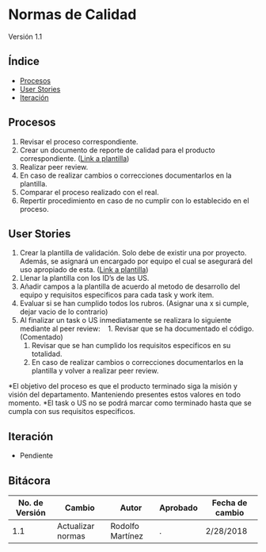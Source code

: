 # Normas de Calidad
Versión 1.1


## Índice
* [Procesos](#procesos)
* [User Stories](#US)
* [Iteración](#iteracion)



<a id="procesos"></a>
## Procesos

1. Revisar el proceso correspondiente.
1. Crear un documento de reporte de calidad para el producto correspondiente. ([Link a plantilla](https://docs.google.com/document/d/15oornAUCWT1yzm99BOdBoMFmlb2Im9zS4xnGPaqICj0/edit))
1. Realizar peer review.
1. En caso de realizar cambios o correcciones documentarlos en la plantilla.
1. Comparar el proceso realizado con el real.
1. Repertir procedimiento en caso de no cumplir con lo establecido en el proceso.

<a id="US"></a>
## User Stories

1. Crear la plantilla de validación. Solo debe de existir una por proyecto. Además, se asignará un encargado por equipo el cual se asegurará del uso apropiado de esta.  ([Link a plantilla](https://docs.google.com/spreadsheets/d/1Sqc37nXJkPJiw0T0BJ-GhtfTWmNsYuW5yb1orBni9XQ/edit#gid=0))
1. Llenar la plantilla con los ID’s de las US.
1. Añadir campos a la plantilla de acuerdo al metodo de desarrollo del equipo y requisitos especificos para cada task y work item.
1. Evaluar si se han cumplido todos los rubros. (Asignar una x si cumple, dejar vacio de lo contrario)
1. Al finalizar un task o US inmediatamente se realizara lo siguiente mediante al peer review:
    1. Revisar que se ha documentado el código. (Comentado)
    1. Revisar que se han cumplido los requisitos especificos en su totalidad.
    1. En caso de realizar cambios o correcciones documentarlos en la plantilla y volver a realizar peer review. 

*El objetivo del proceso es que el producto terminado siga la misión y visión del departamento. Manteniendo presentes estos valores en todo momento. 
*El task o US no se podrá marcar como terminado hasta que se cumpla con sus requisitos especificos.


<a id="iteracion"></a>
## Iteración
* Pendiente

## Bitácora


No. de Versión | Cambio | Autor | Aprobado | Fecha de cambio
---------------|--------|-------|----------|----------------
1.1 | Actualizar normas | Rodolfo Martínez | . | 2/28/2018
